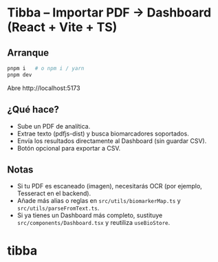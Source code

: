 # Tibba – Importar PDF → Dashboard (React + Vite + TS)

## Arranque
```bash
pnpm i   # o npm i / yarn
pnpm dev
```
Abre http://localhost:5173

## ¿Qué hace?
- Sube un PDF de analítica.
- Extrae texto (pdfjs-dist) y busca biomarcadores soportados.
- Envía los resultados directamente al Dashboard (sin guardar CSV).
- Botón opcional para exportar a CSV.

## Notas
- Si tu PDF es escaneado (imagen), necesitarás OCR (por ejemplo, Tesseract en el backend).
- Añade más alias o reglas en `src/utils/biomarkerMap.ts` y `src/utils/parseFromText.ts`.
- Si ya tienes un Dashboard más completo, sustituye `src/components/Dashboard.tsx` y reutiliza `useBioStore`.
# tibba

